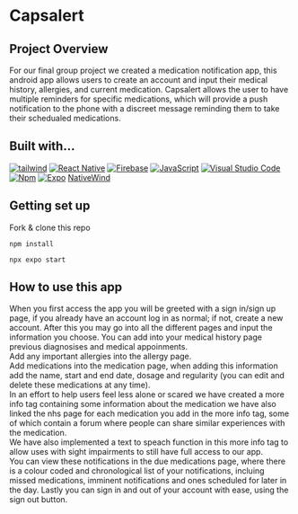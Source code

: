 # Capsalert

## Project Overview

For our final group project we created a medication notification app, this android app allows users to create an account and input their medical history, allergies, and current medication.
Capsalert allows the user to have multiple reminders for specific medications, which will provide a push notification to the phone with a discreet message reminding them to take their schedualed medications.

## Built with...

<a href="https://tailwindcss.com/"><img src="https://img.shields.io/badge/Tailwind_CSS-38B2AC?style=for-the-badge&logo=tailwind-css&logoColor=white" alt="tailwind"/></a>
<a href="https://reactnative.dev/"><img src="https://img.shields.io/badge/React_Native-20232A?style=for-the-badge&logo=react&logoColor=61DAFB" alt="React Native"/></a>
<a href="https://firebase.google.com/"><img src="https://img.shields.io/badge/firebase-ffca28?style=for-the-badge&logo=firebase&logoColor=black" alt="Firebase"/></a>
<a href="https://www.javascript.com/"><img src="https://img.shields.io/badge/JavaScript-323330?style=for-the-badge&logo=javascript&logoColor=F7DF1E" alt="JavaScript"/></a>
<a href="https://code.visualstudio.com/"><img src="https://img.shields.io/badge/Visual_Studio_Code-0078D4?style=for-the-badge&logo=visual%20studio%20code&logoColor=white" alt="Visual Studio Code"/></a>
<a href="https://www.npmjs.com/"><img src="https://img.shields.io/badge/npm-CB3837?style=for-the-badge&logo=npm&logoColor=white" alt="Npm"/></a>
<a href="https://expo.dev/"><img src="https://img.shields.io/badge/Expo-1B1F23?style=for-the-badge&logo=expo&logoColor=white" alt="Expo"/></a>
<a href="https://www.nativewind.dev/">NativeWind</a>

## Getting set up

Fork & clone this repo

`npm install`

`npx expo start`

## How to use this app

When you first access the app you will be greeted with a sign in/sign up page, if you already have an account log in as normal; if not, create a new account. After this you may go into all the different pages and input the information you choose.
You can add into your medical history page previous diagnosises and medical appoinments.  
Add any important allergies into the allergy page.  
Add medications into the medication page, when adding this information add the name, start and end date, dosage and regularity (you can edit and delete these medications at any time).  
In an effort to help users feel less alone or scared we have created a more info tag containing some information about the medication we have also linked the nhs page for each medication you add in the more info tag, some of which contain a forum where people can share similar experiences with the medication.  
We have also implemented a text to speach function in this more info tag to allow uses with sight impairments to still have full access to our app.  
You can view these notifications in the due medications page, where there is a colour coded and chronological list of your notifications, incluing missed medications, imminent notifications and ones scheduled for later in the day.
Lastly you can sign in and out of your account with ease, using the sign out button.
